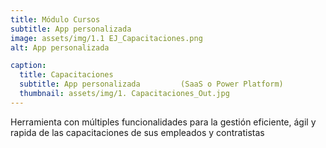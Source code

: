 ```yaml
---
title: Módulo Cursos
subtitle: App personalizada
image: assets/img/1.1 EJ_Capacitaciones.png
alt: App personalizada

caption:
  title: Capacitaciones
  subtitle: App personalizada         (SaaS o Power Platform) 
  thumbnail: assets/img/1. Capacitaciones_Out.jpg 
---
```

Herramienta con múltiples funcionalidades para la gestión eficiente, ágil y rapida de las capacitaciones de sus empleados y contratistas


